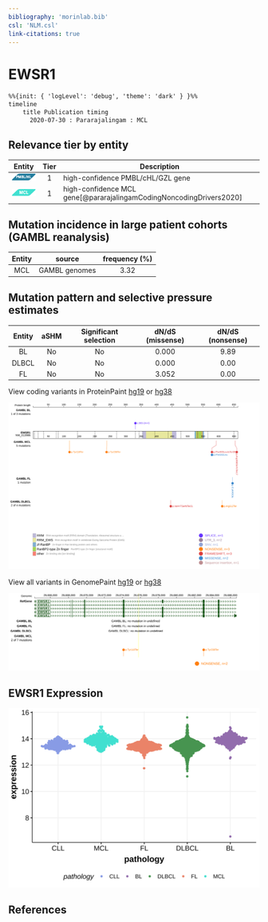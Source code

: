 ```yaml
---
bibliography: 'morinlab.bib'
csl: 'NLM.csl'
link-citations: true
---
```

# EWSR1

```mermaid
%%{init: { 'logLevel': 'debug', 'theme': 'dark' } }%%
timeline
    title Publication timing
      2020-07-30 : Pararajalingam : MCL
```

## Relevance tier by entity

|Entity|Tier|Description             |
|:------:|:----:|------------------------|
|![PMBL](images/icons/PMBL_tier1.png)|1|high-confidence PMBL/cHL/GZL gene|
|![MCL](images/icons/MCL_tier1.png)   |1   |high-confidence MCL gene[@pararajalingamCodingNoncodingDrivers2020]|

## Mutation incidence in large patient cohorts (GAMBL reanalysis)

|Entity|source       |frequency (%)|
|:------:|:-------------:|:-------------:|
|MCL   |GAMBL genomes|3.32         |

## Mutation pattern and selective pressure estimates

|Entity|aSHM|Significant selection|dN/dS (missense)|dN/dS (nonsense)|
|:------:|:----:|:---------------------:|:----------------:|:----------------:|
|BL    |No  |No                   |0.000           |9.89            |
|DLBCL |No  |No                   |0.000           |0.00            |
|FL    |No  |No                   |3.052           |0.00            |




View coding variants in ProteinPaint [hg19](https://morinlab.github.io/LLMPP/GAMBL/EWSR1_protein.html)  or [hg38](https://morinlab.github.io/LLMPP/GAMBL/EWSR1_protein_hg38.html)

![](images/proteinpaint/EWSR1_NM_013986.svg)

View all variants in GenomePaint [hg19](https://morinlab.github.io/LLMPP/GAMBL/EWSR1.html)  or [hg38](https://morinlab.github.io/LLMPP/GAMBL/EWSR1_hg38.html)

![](images/proteinpaint/EWSR1.svg)

## EWSR1 Expression
![](images/gene_expression/EWSR1_by_pathology.svg)
<!-- ORIGIN: pararajalingamCodingNoncodingDrivers2020 -->
<!-- MCL: pararajalingamCodingNoncodingDrivers2020 -->

## References

